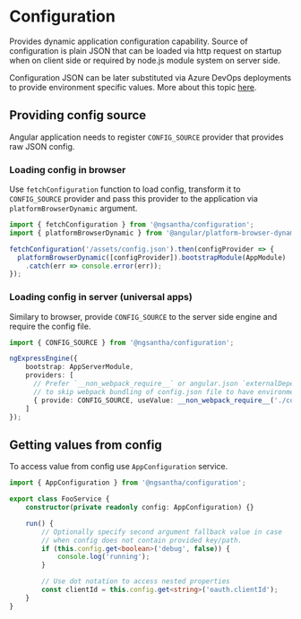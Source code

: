 # Configuration

Provides dynamic application configuration capability. Source of configuration is
plain JSON that can be loaded via http request on startup when on client side or
required by node.js module system on server side.

Configuration JSON can be later substituted via Azure DevOps deployments to provide environment
specific values. More about this topic [here](https://docs.microsoft.com/en-us/azure/devops/pipelines/tasks/transforms-variable-substitution?view=azure-devops#jsonvarsubs).

## Providing config source

Angular application needs to register `CONFIG_SOURCE` provider that provides raw JSON config.

### Loading config in browser

Use `fetchConfiguration` function to load config, transform it to `CONFIG_SOURCE` provider and
pass this provider to the application via `platformBrowserDynamic` argument.

```typescript
import { fetchConfiguration } from '@ngsantha/configuration';
import { platformBrowserDynamic } from '@angular/platform-browser-dynamic';

fetchConfiguration('/assets/config.json').then(configProvider => {
  platformBrowserDynamic([configProvider]).bootstrapModule(AppModule)
    .catch(err => console.error(err));
});
```

### Loading config in server (universal apps)

Similary to browser, provide `CONFIG_SOURCE` to the server side engine and
require the config file.

```typescript
import { CONFIG_SOURCE } from '@ngsantha/configuration';

ngExpressEngine({
    bootstrap: AppServerModule,
    providers: [        
      // Prefer `__non_webpack_require__` or angular.json `externalDependencies`
      // to skip webpack bundling of config.json file to have environment agnostic build.
      { provide: CONFIG_SOURCE, useValue: __non_webpack_require__('./config.json') } 
    ]
});
```

## Getting values from config

To access value from config use `AppConfiguration` service.

```typescript
import { AppConfiguration } from '@ngsantha/configuration';

export class FooService {
    constructor(private readonly config: AppConfiguration) {}

    run() {
        // Optionally specify second argument fallback value in case
        // when config does not contain provided key/path. 
        if (this.config.get<boolean>('debug', false)) {
            console.log('running');
        }

        // Use dot notation to access nested properties
        const clientId = this.config.get<string>('oauth.clientId');
    }
}
```

